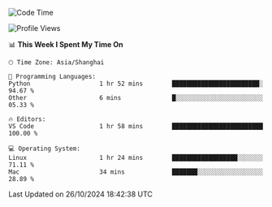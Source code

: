 <!--START_SECTION:waka-->
![Code Time](http://img.shields.io/badge/Code%20Time-507%20hrs%2031%20mins-blue)

![Profile Views](http://img.shields.io/badge/Profile%20Views-1-blue)

📊 **This Week I Spent My Time On** 

```text
🕑︎ Time Zone: Asia/Shanghai

💬 Programming Languages: 
Python                   1 hr 52 mins        ████████████████████████░   94.67 % 
Other                    6 mins              █░░░░░░░░░░░░░░░░░░░░░░░░   05.33 % 

🔥 Editors: 
VS Code                  1 hr 58 mins        █████████████████████████   100.00 % 

💻 Operating System: 
Linux                    1 hr 24 mins        ██████████████████░░░░░░░   71.11 % 
Mac                      34 mins             ███████░░░░░░░░░░░░░░░░░░   28.89 % 
```


 Last Updated on 26/10/2024 18:42:38 UTC
<!--END_SECTION:waka-->
